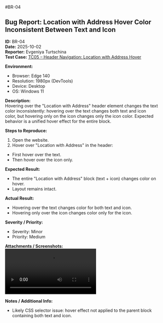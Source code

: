 #BR-04
## Bug Report: Location with Address Hover Color Inconsistent Between Text and Icon
**ID:** BR-04  
**Date:** 2025-10-02  
**Reporter:** Evgeniya Turtschina  
**Test Case:** 
  [TC05 – Header Navigation: Location with Address Hover](/Test-Cases.md#tc05--header-navigation-location-with-address-hover)

**Environment:**  
- Browser: Edge 140  
- Resolution: 1980px (DevTools)
- Device: Desktop 
- OS: Windows 11 

**Description:**  
Hovering over the "Location with Address" header element changes the text color inconsistently: hovering over the text changes both text and icon color, but hovering only on the icon changes only the icon color. Expected behavior is a unified hover effect for the entire block.  

**Steps to Reproduce:**  
1. Open the website.
2. Hover over "Location with Address" in the header:
 - First hover over the text.
 - Then hover over the icon only.

**Expected Result:**  
- The entire "Location with Address" block (text + icon) changes color on hover.
- Layout remains intact. 

**Actual Result:**  
- Hovering over the text changes color for both text and icon.
- Hovering only over the icon changes color only for the icon.

**Severity / Priority:**  
- Severity: Minor
- Priority: Medium 

**Attachments / Screenshots:**  
![BRo4](/Bug-Report%20Attachments/BR04.mp4)  

**Notes / Additional Info:**  
- Likely CSS selector issue: hover effect not applied to the parent block containing both text and icon.
